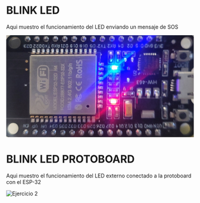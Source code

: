 # BLINK LED

Aqui muestro el funcionamiento del LED enviando un mensaje de SOS

![Ejercicio 1](img/SOS-ESP32.png)

# BLINK LED PROTOBOARD

Aqui muestro el funcionamiento del LED externo conectado a la protoboard con el ESP-32 

![Ejercicio 2](img/SOSLED.png)
